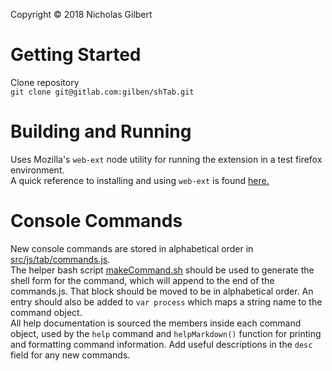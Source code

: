Copyright © 2018 Nicholas Gilbert

# Getting Started

Clone repository   
`git clone git@gitlab.com:gilben/shTab.git`

# Building and Running

Uses Mozilla's `web-ext` node utility for running the extension in a test firefox environment.    
A quick reference to installing and using `web-ext` is found [here.](https://developer.mozilla.org/en-US/docs/Mozilla/Add-ons/WebExtensions/Getting_started_with_web-ext)

# Console Commands

New console commands are stored in alphabetical order in [src/js/tab/commands.js](./src/js/tab/commands.js).    
The helper bash script [makeCommand.sh](./makeCommand.sh) should be used to generate the shell form for the command, which will append to the end of the commands.js. That block should be moved to be in alphabetical order. An entry should also be added to `var process` which maps a string name to the command object.    
All help documentation is sourced the members inside each command object, used by the `help` command and `helpMarkdown()` function for printing and formatting command information. Add useful descriptions in the `desc` field for any new commands.